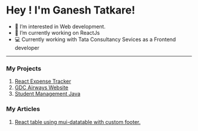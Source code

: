 <h1>Hey ! I'm Ganesh Tatkare!</h1>

- 👀 I’m interested in Web development.
- 🌱 I’m currently working on ReactJs
- :computer: Currently working with Tata Consultancy Sevices as a Frontend developer
<hr>

<h3>My Projects</h3>
<ol>
  <li><a href="https://github.com/ganesh-tatkare/React-Expense-Tracker">React Expense Tracker</a></li>
  <li><a href="https://github.com/ganesh-tatkare/GDC-Airways-Website">GDC Airways Website</a></li>
  <li><a href="https://github.com/ganesh-tatkare/Student-Management-Java">Student Management Java</a></li>
</ol>

<h3>My Articles</h3>
<ol>
  <li><a href="https://medium.com/@gtatkare42/responsive-react-table-with-mui-datatables-with-footer-efcf6cc4505c">React table using mui-datatable with custom footer.</a></li>
</ol>

<!---
ganesh-tatkare/ganesh-tatkare is a ✨ special ✨ repository because its `README.md` (this file) appears on your GitHub profile.
You can click the Preview link to take a look at your changes.
--->
